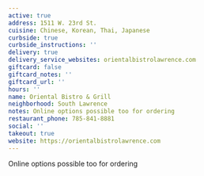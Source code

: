 ```yaml
---
active: true
address: 1511 W. 23rd St.
cuisine: Chinese, Korean, Thai, Japanese
curbside: true
curbside_instructions: ''
delivery: true
delivery_service_websites: orientalbistrolawrence.com
giftcard: false
giftcard_notes: ''
giftcard_url: ''
hours: ''
name: Oriental Bistro & Grill
neighborhood: South Lawrence
notes: Online options possible too for ordering
restaurant_phone: 785-841-8881
social: ''
takeout: true
website: https://orientalbistrolawrence.com
---
```


Online options possible too for ordering